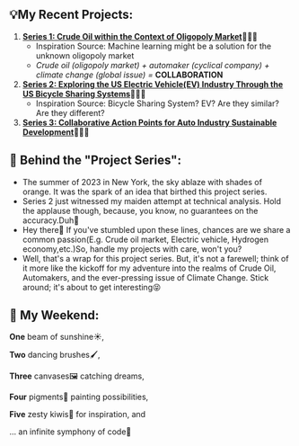 💡My Recent Projects:
-
  1.	[**Series 1: Crude Oil within the Context of Oligopoly Market**](https://github.com/florencex5/Crude_Oil_Finance_Project)👩🏻‍💻
        - Inspiration Source: Machine learning might be a solution for the unknown oligopoly market
        - *Crude oil (oligopoly market) + automaker (cyclical company) + climate change (global issue) =* **COLLABORATION**
  2. [**Series 2: Exploring the US Electric Vehicle(EV) Industry Through the US Bicycle Sharing Systems**](https://github.com/florencex5/EV_and_Bicycle)👩🏻‍💻
        - Inspiration Source: Bicycle Sharing System? EV? Are they similar? Are they different?
  3. 	[**Series 3: Collaborative Action Points for Auto Industry Sustainable Development**](https://github.com/florencex5/Crude_Oil_Finance_Project_2.git)👩🏻‍💻
     
     
 👀 Behind the "Project Series":
- 
* The summer of 2023 in New York, the sky ablaze with shades of orange. It was the spark of an idea that birthed this project series.
* Series 2 just witnessed my maiden attempt at technical analysis. Hold the applause though, because, you know, no guarantees on the accuracy.Duh🥳
* Hey there🤩 If you've stumbled upon these lines, chances are we share a common passion(E.g. Crude oil market, Electric vehicle, Hydrogen economy,etc.)So, handle my projects with care, won't you?
* Well, that's a wrap for this project series. But, it's not a farewell; think of it more like the kickoff for my adventure into the realms of Crude Oil, Automakers, and the ever-pressing issue of Climate Change. Stick around; it's about to get interesting😝


🌈 My Weekend:
-
**One** beam of sunshine☀️,

**Two** dancing brushes🖌️,

**Three** canvases🖼️ catching dreams,

**Four** pigments🎨 painting possibilities,

**Five** zesty kiwis🥝 for inspiration, and

... an infinite symphony of code🎹









<!---
florencex5/florencex5 is a ✨ special ✨ repository because its `README.md` (this file) appears on your GitHub profile.
You can click the Preview link to take a look at your changes.
--->
